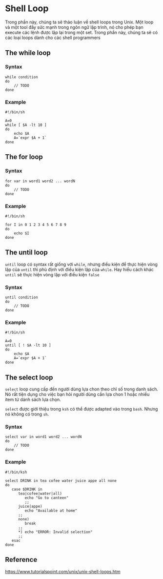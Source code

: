 # Shell Loop

Trong phần này, chúng ta sẽ thảo luận về shell loops trong Unix. Một loop và một tool đầy sức mạnh trong ngôn ngữ lập trình, nó cho phép bạn execute các lệnh được lặp lại trong một set. Trong phần này, chúng ta sẽ có các loại loops dành cho các shell programmers

## The while loop

### Syntax

```shell
while condition
do
    // TODO
done
```
### Example

```shell
#!/bin/sh

A=0
while [ $A -lt 10 ]
do
    echo $A
    A=`expr $A + 1`
done
```

## The for loop

### Syntax

```shell
for var in word1 word2 ... wordN
do
    // TODO
done
```

### Example

```shell
#!/bin/sh

for I in 0 1 2 3 4 5 6 7 8 9
do
    echo $I
done
```

## The until loop

`until` loop có syntax rất giống với `while`, nhưng điều kiện để thực hiện vòng lặp của `until` thì phủ định với điều kiện lặp của `while`. Hay hiểu cách khác `until` sẽ thực hiện vòng lặp với điều kiện `false`

### Syntax

```shell
until condition
do
    // TODO
done
```

### Example

```shell
#!/bin/sh

A=0
until [ ! $A -lt 10 ]
do
    echo $A
    A=`expr $A + 1`
done
```

## The select loop

`select` loop cung cấp đến người dùng lựa chon theo chỉ số trong danh sách. Nó rất tiện dụng cho việc bạn hỏi người dùng cần lựa chon 1 hoặc nhiều item từ dánh sách lựa chọn.

`select` được giới thiệu trong `ksh` có thể được adapted vào trong `bash`. Nhưng nó không có trong `sh`.

### Syntax

```shell
select var in word1 word2 ... wordN
do
    // TODO
done
```

### Example

```shell
#!/bin/ksh

select DRINK in tea cofee water juice appe all none
do
   case $DRINK in
      tea|cofee|water|all) 
         echo "Go to canteen"
         ;;
      juice|appe)
         echo "Available at home"
      ;;
      none) 
         break 
      ;;
      *) echo "ERROR: Invalid selection" 
      ;;
   esac
done
```

## Reference
https://www.tutorialspoint.com/unix/unix-shell-loops.htm